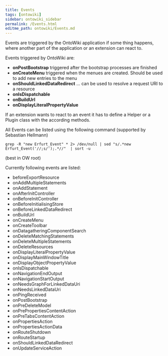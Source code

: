 ```yaml
---
title: Events
tags: [ontowiki]
sidebar: ontowiki_sidebar
permalink: /Events.html
editme_path: ontowiki/Events.md
---
```

Events are triggered by the OntoWiki application if some thing happens, where another part of the application or an extension can react to.

Events triggered by OntoWiki are:
  * **onPostBootstrap** triggered after the bootstrap processes are finished
  * **onCreateMenu** triggered when the menues are created. Should be used to add new entries to the menu
  * **onShouldLinkedDataRedirect** … can be used to resolve a request URI to a resource
  * **onIsDispatchable**
  * **onBuildUrl**
  * **onDisplayLiteralPropertyValue**

If an extension wants to react to an event it has to define a Helper or a Plugin class with the according methods.

All Events can be listed using the following command (supported by Sebastian Hellmann)

`grep -R "new Erfurt_Event" * 2> /dev/null | sed "s/.*new Erfurt_Event('//;s/');.*//"  | sort -u`

(best in OW root)

Currently following events are listed:

* beforeExportResource
* onAddMultipleStatements
* onAddStatement
* onAfterInitController
* onBeforeInitController
* onBeforeInitialisingStore
* onBeforeLinkedDataRedirect
* onBuildUrl
* onCreateMenu
* onCreateToolbar
* onDatagatheringComponentSearch
* onDeleteMatchingStatements
* onDeleteMultipleStatements
* onDeleteResources
* onDisplayLiteralPropertyValue
* onDisplayMainWindowTitle
* onDisplayObjectPropertyValue
* onIsDispatchable
* onNavigationEndOutput
* onNavigationStartOutput
* onNeedsGraphForLinkedDataUri
* onNeedsLinkedDataUri
* onPingReceived
* onPostBootstrap
* onPreDeleteModel
* onPrePropertiesContentAction
* onPreTabsContentAction
* onPropertiesAction
* onPropertiesActionData
* onRouteShutdown
* onRouteStartup
* onShouldLinkedDataRedirect
* onUpdateServiceAction
